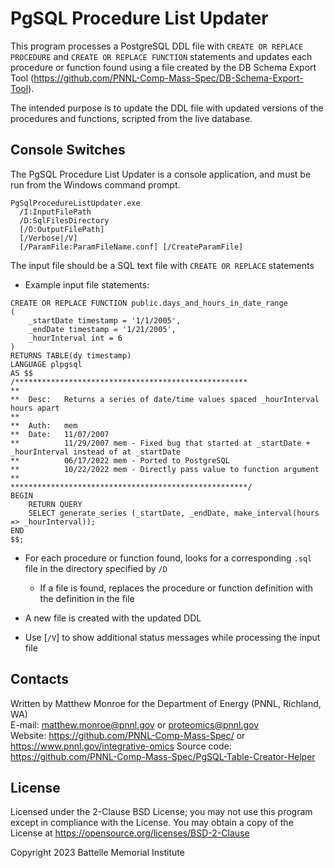 # PgSQL Procedure List Updater

This program processes a PostgreSQL DDL file with `CREATE OR REPLACE PROCEDURE` and
`CREATE OR REPLACE FUNCTION` statements and updates each procedure or function found
using a file created by the DB Schema Export Tool (https://github.com/PNNL-Comp-Mass-Spec/DB-Schema-Export-Tool).

The intended purpose is to update the DDL file with updated versions of the procedures and functions,
scripted from the live database.

## Console Switches

The PgSQL Procedure List Updater is a console application, and must be run from the Windows command prompt.

```
PgSqlProcedureListUpdater.exe
  /I:InputFilePath
  /D:SqlFilesDirectory
  [/O:OutputFilePath]
  [/Verbose|/V]
  [/ParamFile:ParamFileName.conf] [/CreateParamFile]
```

The input file should be a SQL text file with `CREATE OR REPLACE` statements
* Example input file statements:

```PLpgSQL
CREATE OR REPLACE FUNCTION public.days_and_hours_in_date_range
(
    _startDate timestamp = '1/1/2005',
    _endDate timestamp = '1/21/2005',
    _hourInterval int = 6
)
RETURNS TABLE(dy timestamp)
LANGUAGE plpgsql
AS $$
/****************************************************
**
**  Desc:   Returns a series of date/time values spaced _hourInterval hours apart
**
**  Auth:   mem
**  Date:   11/07/2007
**          11/29/2007 mem - Fixed bug that started at _startDate + _hourInterval instead of at _startDate
**          06/17/2022 mem - Ported to PostgreSQL
**          10/22/2022 mem - Directly pass value to function argument
**
*****************************************************/
BEGIN
    RETURN QUERY
    SELECT generate_series (_startDate, _endDate, make_interval(hours => _hourInterval));
END
$$;
```

* For each procedure or function found, looks for a corresponding `.sql` file in the directory specified by `/D`
  * If a file is found, replaces the procedure or function definition with the definition in the file

* A new file is created with the updated DDL

* Use [`/V`] to show additional status messages while processing the input file

## Contacts

Written by Matthew Monroe for the Department of Energy (PNNL, Richland, WA) \
E-mail: matthew.monroe@pnnl.gov or proteomics@pnnl.gov\
Website: https://github.com/PNNL-Comp-Mass-Spec/ or https://www.pnnl.gov/integrative-omics
Source code: https://github.com/PNNL-Comp-Mass-Spec/PgSQL-Table-Creator-Helper

## License

Licensed under the 2-Clause BSD License; you may not use this program except
in compliance with the License.  You may obtain a copy of the License at
https://opensource.org/licenses/BSD-2-Clause

Copyright 2023 Battelle Memorial Institute
